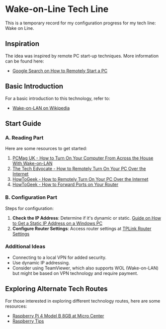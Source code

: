 # Wake-on-Line Tech Line

This is a temporary record for my configuration progress for my tech line: Wake on Line.

## Inspiration

The idea was inspired by remote PC start-up techniques. More information can be found here:
- [Google Search on How to Remotely Start a PC](https://www.google.com/search?q=how+to+remotely+start+a+PC)

## Basic Introduction

For a basic introduction to this technology, refer to:
- [Wake-on-LAN on Wikipedia](https://en.wikipedia.org/wiki/Wake-on-LAN)

## Start Guide

### A. Reading Part

Here are some resources to get started:

1. [PCMag UK - How to Turn On Your Computer From Across the House With Wake-on-LAN](https://uk.pcmag.com/networking/137906/how-to-turn-on-your-computer-from-across-the-house-with-wake-on-lan)
2. [The Tech Edvocate - How to Remotely Turn On Your PC Over the Internet](https://www.thetechedvocate.org/how-to-remotely-turn-on-your-pc-over-the-internet/)
3. [HowToGeek - How to Remotely Turn On Your PC Over the Internet](https://www.howtogeek.com/192642/how-to-remotely-turn-on-your-pc-over-the-internet/)
4. [HowToGeek - How to Forward Ports on Your Router](https://www.howtogeek.com/66214/how-to-forward-ports-on-your-router/)

### B. Configuration Part

Steps for configuration:

1. **Check the IP Address**: Determine if it's dynamic or static. [Guide on How to Get a Static IP Address on a Windows PC](https://www.makeuseof.com/static-ip-address-windows-pc/)
2. **Configure Router Settings**: Access router settings at [TPLink Router Settings](http://tplinkwifi.net/)

### Additional Ideas

- Connecting to a local VPN for added security.
- Use dynamic IP addressing.
- Consider using TeamViewer, which also supports WOL (Wake-on-LAN) but might be based on VPN technology and require payment.

## Exploring Alternate Tech Routes

For those interested in exploring different technology routes, here are some resources:
- [Raspberry Pi 4 Model B 8GB at Micro Center](https://www.microcenter.com/product/622539/pi4modelB8gb?src=raspberrypi)
- [Raspberry Tips](https://raspberrytips.com/)
